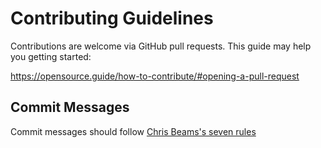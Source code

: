 # Contributing Guidelines

Contributions are welcome via GitHub pull requests. This guide may help you
getting started:

https://opensource.guide/how-to-contribute/#opening-a-pull-request

## Commit Messages

Commit messages should follow
[Chris Beams's seven rules](https://chris.beams.io/posts/git-commit/#seven-rules)